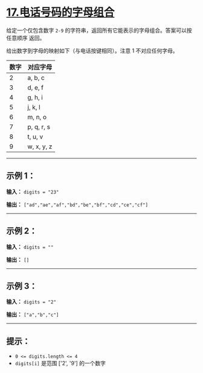 # [17.电话号码的字母组合](https://leetcode.cn/problems/letter-combinations-of-a-phone-number/description)

给定一个仅包含数字 `2-9` 的字符串，返回所有它能表示的字母组合。答案可以按 任意顺序 返回。

给出数字到字母的映射如下（与电话按键相同）。注意 1 不对应任何字母。

| 数字 | 对应字母 |
|------|----------|
| 2    | a, b, c  |
| 3    | d, e, f  |
| 4    | g, h, i  |
| 5    | j, k, l  |
| 6    | m, n, o  |
| 7    | p, q, r, s |
| 8    | t, u, v  |
| 9    | w, x, y, z |

---

## 示例 1：

**输入：** `digits = "23"`

**输出：** `["ad","ae","af","bd","be","bf","cd","ce","cf"]`

---

## 示例 2：

**输入：** `digits = ""`

**输出：** `[]`

---

## 示例 3：

**输入：** `digits = "2"`

**输出：** `["a","b","c"]`

---

## 提示：

- `0 <= digits.length <= 4`
- `digits[i]` 是范围 ['2', '9'] 的一个数字 
